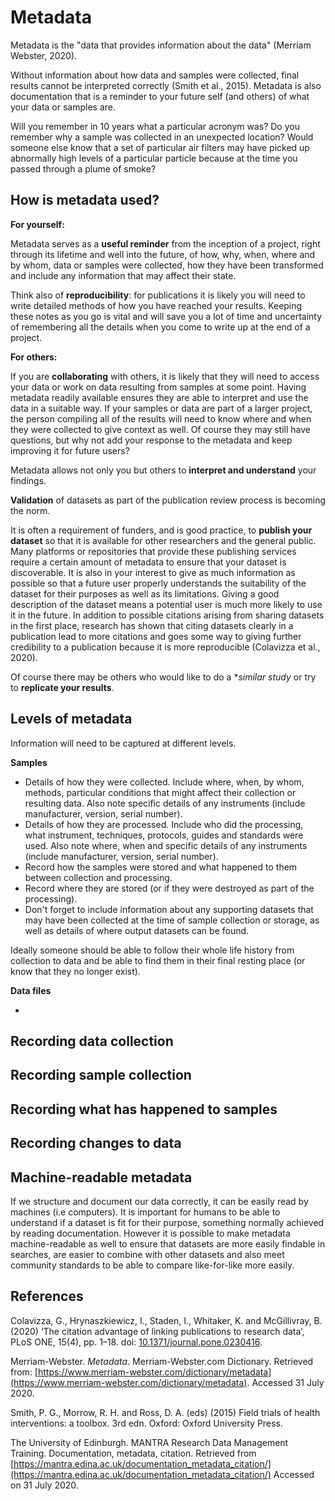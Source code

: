 
# Metadata

Metadata is the "data that provides information about the data" (Merriam Webster, 2020).

Without information about how data and samples were collected, final results cannot be interpreted correctly (Smith et al., 2015). Metadata is also documentation that is a reminder to your future self (and others) of what your data or samples are. 

Will you remember in 10 years what a particular acronym was? Do you remember why a sample was collected in an unexpected location? Would someone else know that a set of particular air filters may have picked up abnormally high levels of a particular particle because at the time you passed through a plume of smoke?  

## How is metadata used? ##

**For yourself:** 

Metadata serves as a **useful reminder** from the inception of a project, right through its lifetime and well into the future, of how, why, when, where and by whom, data or samples were collected, how they have been transformed and include any information that may affect their state. 

Think also of **reproducibility**: for publications it is likely you will need to write detailed methods of how you have reached your results. Keeping these notes as you go is vital and will save you a lot of time and uncertainty of remembering all the details when you come to write up at the end of a project.

**For others:**

If you are **collaborating** with others, it is likely that they will need to access your data or work on data resulting from samples at some point. Having metadata readily available ensures they are able to interpret and use the data in a suitable way. If your samples or data are part of a larger project, the person compiling all of the results will need to know where and when they were collected to give context as well. Of course they may still have questions, but why not add your response to the metadata and keep improving it for future users?

Metadata allows not only you but others to **interpret and understand** your findings. 

**Validation** of datasets as part of the publication review process is becoming the norm. 

It is often a requirement of funders, and is good practice, to **publish your dataset** so that it is available for other researchers and the general public. Many platforms or repositories that provide these publishing services require a certain amount of metadata to ensure that your dataset is discoverable. It is also in your interest to give as much information as possible so that a future user properly understands the suitability of the dataset for their purposes as well as its limitations. Giving a good description of the dataset means a potential user is much more likely to use it in the future. In addition to possible citations arising from sharing datasets in the first place, research has shown that citing datasets clearly in a publication lead to more citations and goes some way to giving further credibility to a publication because it is more reproducible (Colavizza et al., 2020). 

Of course there may be others who would like to do a **similar study* or try to **replicate your results**.

## Levels of metadata ##

Information will need to be captured at different levels. 

**Samples**

* Details of how they were collected. Include where, when, by whom, methods, particular conditions that might affect their collection or resulting data. Also note specific details of any instruments (include manufacturer, version, serial number).
* Details of how they are processed. Include who did the processing, what instrument, techniques, protocols, guides and standards were used. Also note where, when and specific details of any instruments (include manufacturer, version, serial number).
* Record how the samples were stored and what happened to them between collection and processing. 
* Record where they are stored (or if they were destroyed as part of the processing). 
* Don't forget to include information about any supporting datasets that may have been collected at the time of sample collection or storage, as well as details of where output datasets can be found.

Ideally someone should be able to follow their whole life history from collection to data and be able to find them in their final resting place (or know that they no longer exist).

**Data files**

* 




## Recording data collection ##

## Recording sample collection ##

## Recording what has happened to samples ##

## Recording changes to data ##

## Machine-readable metadata ##

If we structure and document our data correctly, it can be easily read by machines (i.e computers). It is important for humans to be able to understand if a dataset is fit for their purpose, something normally achieved by reading documentation. However it is possible to make metadata machine-readable as well to ensure that datasets are more easily findable in searches, are easier to combine with other datasets and also meet community standards to be able to compare like-for-like more easily. 

## References ##

Colavizza, G., Hrynaszkiewicz, I., Staden, I., Whitaker, K. and McGillivray, B. (2020) ‘The citation advantage of linking publications to research data’, PLoS ONE, 15(4), pp. 1–18. doi: [10.1371/journal.pone.0230416](https://doi.org/10.1371/journal.pone.0230416).

Merriam-Webster. *Metadata*. Merriam-Webster.com Dictionary. Retrieved from: [https://www.merriam-webster.com/dictionary/metadata](https://www.merriam-webster.com/dictionary/metadata). Accessed 31 July 2020. 

Smith, P. G., Morrow, R. H. and Ross, D. A. (eds) (2015) Field trials of health interventions: a toolbox. 3rd edn. Oxford: Oxford University Press.

The University of Edinburgh. MANTRA Research Data Management Training. Documentation, metadata, citation. Retrieved from [https://mantra.edina.ac.uk/documentation_metadata_citation/](https://mantra.edina.ac.uk/documentation_metadata_citation/) Accessed on 31 July 2020.

